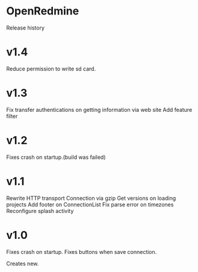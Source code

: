 OpenRedmine
===========
Release history

v1.4
===========
Reduce permission to write sd card.

v1.3
===========
Fix transfer authentications on getting information via web site
Add feature filter

v1.2
===========
Fixes crash on startup.(build was failed)

v1.1
===========
Rewrite HTTP transport
Connection via gzip
Get versions on loading projects
Add footer on ConnectionList
Fix parse error on timezones
Reconfigure splash activity

v1.0
===========
Fixes crash on startup.
Fixes buttons when save connection.

Creates new.